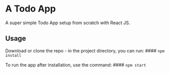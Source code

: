 # A Todo App

A super simple Todo App setup from scratch with React JS.

## Usage

Download or clone the repo - in the project directory, you can run: #### `npm install`

To run the app after installation, use the command: #### `npm start`
